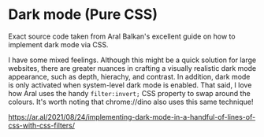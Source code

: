# Dark mode (Pure CSS)
Exact source code taken from Aral Balkan's excellent guide on how to implement dark mode via CSS.

I have some mixed feelings. Although this might be a quick solution for large websites, there are greater nuances in crafting a visually realistic dark mode appearance, such as depth, hierachy, and contrast. In addition, dark mode is only activated when system-level dark mode is enabled. That said, I love how Aral uses the handy ```filter:invert;``` CSS property to swap around the colours. It's worth noting that chrome://dino also uses this same technique!

https://ar.al/2021/08/24/implementing-dark-mode-in-a-handful-of-lines-of-css-with-css-filters/
